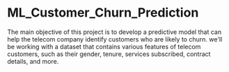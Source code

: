 # ML_Customer_Churn_Prediction
The main objective of this project is to develop a predictive model that can help the telecom company identify customers who are likely to churn. 
we'll be working with a dataset that contains various features of telecom customers, such as their gender, tenure, services subscribed, contract details, and more. 
